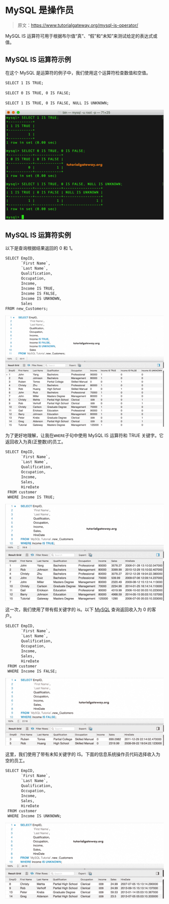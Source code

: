 # MySQL 是操作员

> 原文：<https://www.tutorialgateway.org/mysql-is-operator/>

MySQL IS 运算符可用于根据布尔值“真”、“假”和“未知”来测试给定的表达式或值。

## MySQL IS 运算符示例

在这个 MySQL 是运算符的例子中，我们使用这个运算符检查数值和空值。

```
SELECT 1 IS TRUE;

SELECT 0 IS TRUE, 0 IS FALSE;

SELECT 1 IS TRUE, 0 IS FALSE, NULL IS UNKNOWN;
```

![MySQL IS 1](img/09d486dd56c37da111a8c81af6bc14d1.png)

## MySQL IS 运算符实例

以下是查询根据结果返回的 0 和 1。

```
SELECT EmpID, 
       `First Name`,
       `Last Name`,
       Qualification,
       Occupation,
       Income,
       Income IS TRUE,
       Income IS FALSE,
       Income IS UNKNOWN,
       Sales
FROM new_Customers;    
```

![MySQL IS Operator 3](img/06aba86973b32ddabf579e180cad14e9.png)

为了更好地理解，让我在`WHERE`子句中使用 MySQL IS 运算符和 TRUE 关键字。它返回收入为真(正整数)的员工。

```
SELECT EmpID, 
       `First Name`,
       `Last Name`,
       Qualification,
       Occupation,
       Income,
       Sales,
       HireDate
 FROM customer
 WHERE Income IS TRUE;
```

![MySQL IS Operator 4](img/34c47566de5091a95e6d01accd50d80e.png)

这一次，我们使用了带有假关键字的 is。以下 [MySQL](https://www.tutorialgateway.org/mysql-tutorial/) 查询返回收入为 0 的客户。

```
SELECT EmpID, 
       `First Name`,
       `Last Name`,
       Qualification,
       Occupation,
       Income,
       Sales,
       HireDate
 FROM customer
 WHERE Income IS FALSE;
```

![MySQL IS Operator 5](img/7ad36d60f1bb25b16d09ff36ed76f2f7.png)

这里，我们使用了带有未知关键字的 IS。下面的信息系统操作员代码选择收入为空的员工。

```
SELECT EmpID, 
       `First Name`,
       `Last Name`,
       Qualification,
       Occupation,
       Income,
       Sales,
       HireDate
 FROM customer
 WHERE Income IS UNKNOWN;
```

![MySQL IS Operator 6](img/a79bbd99673f62177d7c9e09faaaaf7a.png)